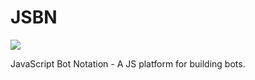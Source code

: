 # JSBN
![](https://img.shields.io/badge/build-failed-red.svg)

JavaScript Bot Notation - A JS platform for building bots.
